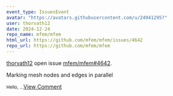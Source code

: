 ```yaml
---
event_type: IssuesEvent
avatar: "https://avatars.githubusercontent.com/u/24941295?"
user: thorvath12
date: 2024-12-24
repo_name: mfem/mfem
html_url: https://github.com/mfem/mfem/issues/4642
repo_url: https://github.com/mfem/mfem
---
```


<a href='https://github.com/thorvath12' target='_blank'>thorvath12</a> open issue <a href='https://github.com/mfem/mfem/issues/4642' target='_blank'>mfem/mfem#4642</a>.

<p>Marking mesh nodes and edges in parallel</p><small>Hello,...</small><a href='https://github.com/mfem/mfem/issues/4642' target='_blank'>View Comment</a>